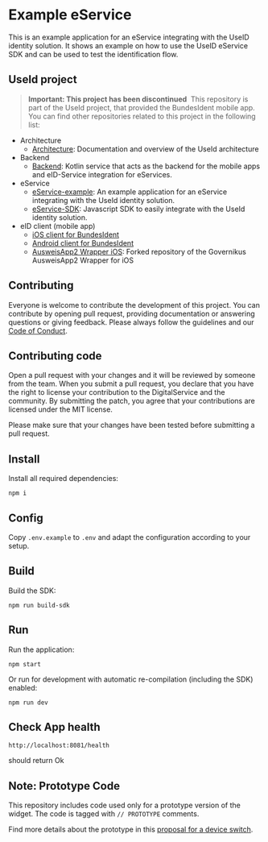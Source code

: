 # Example eService 

This is an example application for an eService integrating with the UseID identity solution. It shows an example 
on how to use the UseID eService SDK and can be used to test the identification flow. 

## UseId project
> **Important:  This project has been discontinued**
​
This repository is part of the UseId project, that provided the BundesIdent mobile app.  You can find other repositories related to this project in the following list:
​
- Architecture
	- [Architecture](https://github.com/digitalservicebund/useid-architecture/tree/main): Documentation and overview of the UseId architecture
- Backend
	- [Backend](https://github.com/digitalservicebund/useid-backend-service): Kotlin service that acts as the backend for the mobile apps and eID-Service integration for eServices.
- eService
	- [eService-example](https://github.com/digitalservicebund/useid-eservice-example): An example application for an eService integrating with the UseId identity solution.
	- [eService-SDK](https://github.com/digitalservicebund/useid-eservice-sdk): Javascript SDK to easily integrate with the UseId identity solution.
- eID client (mobile app)
	- [iOS client for BundesIdent](https://github.com/digitalservicebund/useid-app-ios)
	- [Android client for BundesIdent](https://github.com/digitalservicebund/useid-app-android)
	- [AusweisApp2 Wrapper iOS](https://github.com/digitalservicebund/AusweisApp2Wrapper-iOS-SPM): Forked repository of the Governikus AusweisApp2 Wrapper for iOS

## Contributing

Everyone is welcome to contribute the development of this project. You can contribute by opening pull request,
providing documentation or answering questions or giving feedback. Please always follow the guidelines and our
[Code of Conduct](CODE_OF_CONDUCT.md).

## Contributing code

Open a pull request with your changes and it will be reviewed by someone from the team. When you submit a pull request,
you declare that you have the right to license your contribution to the DigitalService and the community.
By submitting the patch, you agree that your contributions are licensed under the MIT license.

Please make sure that your changes have been tested before submitting a pull request.

## Install

Install all required dependencies:
```
npm i
```

## Config

Copy `.env.example` to `.env` and adapt the configuration according to your setup. 

## Build

Build the SDK:
```
npm run build-sdk
```

## Run

Run the application:
```
npm start
```

Or run for development with automatic re-compilation (including the SDK) enabled:
```
npm run dev
```

## Check App health
```
http://localhost:8081/health 
```
should return Ok

## Note: Prototype Code

This repository includes code used only for a prototype version of the widget. The code is tagged with `// PROTOTYPE` comments.

Find more details about the prototype in this [proposal for a device switch](https://github.com/digitalservicebund/useid-architecture/blob/8b4e0ae9b1536f7d62f8d089b7bc135e71ceba63/research/device-switch/proposal-qr-code-based-device-switch-with-webauthn.md).
